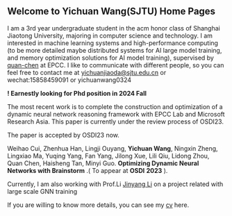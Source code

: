 ## Welcome to Yichuan Wang(SJTU) Home Pages

I am a 3rd year undergraduate student in the acm honor class of Shanghai Jiaotong University, majoring in computer science and technology. I am interested in machine learning systems and high-performance computing (to be more detailed maybe distributed systems for AI large model training, and memory optimization solutions for AI model training), supervised by [quan-chen](https://www.cs.sjtu.edu.cn/~chen-quan/) at EPCC. I like to communicate with different people, so you can feel free to contact me at yichuanjiaoda@sjtu.edu.cn or wechat:15858459091 or yichuanwang0324

**! Earnestly looking for Phd position in 2024 Fall**

The most recent work is to complete the construction and optimization of a dynamic neural network reasoning framework with EPCC Lab and Microsoft Research Asia. This paper is currently under the review process of OSDI23.

The paper is accepted by OSDI23 now.

Weihao Cui, Zhenhua Han, Lingji Ouyang, **Yichuan Wang**, Ningxin Zheng, Lingxiao Ma, Yuqing Yang, Fan Yang, Jilong Xue, Lili Qiu, Lidong Zhou, Quan Chen, Haisheng Tan, Minyi Guo. **Optimizing Dynamic Neural Networks with Brainstorm** .( To appear at **OSDI** **2023** ).

Currently, I am also working with Prof.Li [Jinyang Li](http://www.news.cs.nyu.edu/~jinyang/) on a project related with large scale GNN training 

If you are willing to know more details, you can see my [cv](https://docdro.id/BYefBJB) here.



<script type="text/javascript" id="clustrmaps" src="//clustrmaps.com/map_v2.js?d=vKDFbzvNtdhkO6iWYD25euhaXiT5AUrPPEenMbdR3I0&cl=ffffff&w=a"></script>
